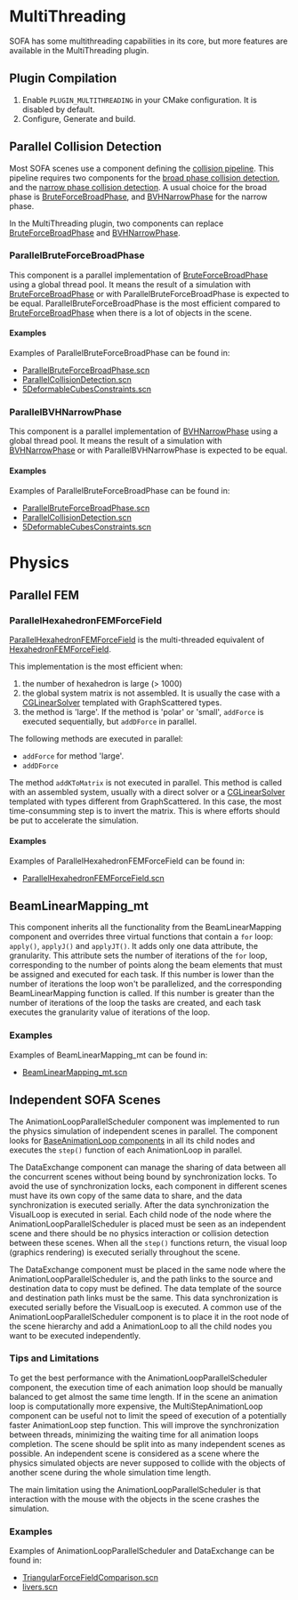 # MultiThreading

SOFA has some multithreading capabilities in its core, but more features are available in the MultiThreading plugin.

## Plugin Compilation

1. Enable `PLUGIN_MULTITHREADING` in your CMake configuration. It is disabled by default.
2. Configure, Generate and build.

## Parallel Collision Detection

Most SOFA scenes use a component defining the [collision pipeline](https://www.sofa-framework.org/community/doc/components/collisions/pipelines/collisionpipeline/).
This pipeline requires two components for the [broad phase collision detection](https://www.sofa-framework.org/community/doc/components/collisions/broadphases/broadphase/), and the [narrow phase collision detection](https://www.sofa-framework.org/community/doc/components/collisions/narrowphases/narrowphase/).
A usual choice for the broad phase is [BruteForceBroadPhase](https://www.sofa-framework.org/community/doc/components/collisions/broadphases/bruteforcebroadphase/), and [BVHNarrowPhase](https://www.sofa-framework.org/community/doc/components/collisions/narrowphases/bvhnarrowphase/) for the narrow phase.

In the MultiThreading plugin, two components can replace [BruteForceBroadPhase](https://www.sofa-framework.org/community/doc/components/collisions/broadphases/bruteforcebroadphase/) and [BVHNarrowPhase](https://www.sofa-framework.org/community/doc/components/collisions/narrowphases/bvhnarrowphase/).

### ParallelBruteForceBroadPhase

This component is a parallel implementation of [BruteForceBroadPhase](https://www.sofa-framework.org/community/doc/components/collisions/broadphases/bruteforcebroadphase/) using a global thread pool.
It means the result of a simulation with [BruteForceBroadPhase](https://www.sofa-framework.org/community/doc/components/collisions/broadphases/bruteforcebroadphase/) or with ParallelBruteForceBroadPhase is expected to be equal.
ParallelBruteForceBroadPhase is the most efficient compared to [BruteForceBroadPhase](https://www.sofa-framework.org/community/doc/components/collisions/broadphases/bruteforcebroadphase/) when there is a lot of objects in the scene.

#### Examples

Examples of ParallelBruteForceBroadPhase can be found in:

* [ParallelBruteForceBroadPhase.scn](https://github.com/sofa-framework/sofa/blob/master/applications/plugins/MultiThreading/examples/ParallelBruteForceBroadPhase.scn)
* [ParallelCollisionDetection.scn](https://github.com/sofa-framework/sofa/blob/master/applications/plugins/MultiThreading/examples/ParallelCollisionDetection.scn)
* [5DeformableCubesConstraints.scn](https://github.com/sofa-framework/sofa/blob/master/applications/plugins/MultiThreading/examples/5DeformableCubesConstraints.scn)

### ParallelBVHNarrowPhase

This component is a parallel implementation of [BVHNarrowPhase](https://www.sofa-framework.org/community/doc/components/collisions/narrowphases/bvhnarrowphase/) using a global thread pool.
It means the result of a simulation with [BVHNarrowPhase](https://www.sofa-framework.org/community/doc/components/collisions/narrowphases/bvhnarrowphase/) or with ParallelBVHNarrowPhase is expected to be equal.

#### Examples

Examples of ParallelBruteForceBroadPhase can be found in:

* [ParallelBruteForceBroadPhase.scn](https://github.com/sofa-framework/sofa/blob/master/applications/plugins/MultiThreading/examples/ParallelBruteForceBroadPhase.scn)
* [ParallelCollisionDetection.scn](https://github.com/sofa-framework/sofa/blob/master/applications/plugins/MultiThreading/examples/ParallelCollisionDetection.scn)
* [5DeformableCubesConstraints.scn](https://github.com/sofa-framework/sofa/blob/master/applications/plugins/MultiThreading/examples/5DeformableCubesConstraints.scn)

# Physics

## Parallel FEM

### ParallelHexahedronFEMForceField

[ParallelHexahedronFEMForceField](https://www.sofa-framework.org/api/master/plugins/MultiThreading/html/classsofa_1_1component_1_1forcefield_1_1_parallel_hexahedron_f_e_m_force_field.html) is the multi-threaded equivalent of [HexahedronFEMForceField](https://www.sofa-framework.org/api/master/sofa/html/classsofa_1_1component_1_1forcefield_1_1_hexahedron_f_e_m_force_field.html).

This implementation is the most efficient when:
1) the number of hexahedron is large (> 1000)
2) the global system matrix is not assembled. It is usually the case with a [CGLinearSolver](https://www.sofa-framework.org/community/doc/components/linearsolvers/cglinearsolver/) templated with GraphScattered types.
3) the method is 'large'. If the method is 'polar' or 'small', `addForce` is executed sequentially, but `addDForce` in parallel.

The following methods are executed in parallel:
- `addForce` for method 'large'.
- `addDForce`

The method `addKToMatrix` is not executed in parallel.
This method is called with an assembled system, usually with a direct solver or a [CGLinearSolver](https://www.sofa-framework.org/community/doc/components/linearsolvers/cglinearsolver/) templated with types different from GraphScattered.
In this case, the most time-consumming step is to invert the matrix. This is where efforts should be put to accelerate the simulation.

#### Examples

Examples of ParallelHexahedronFEMForceField can be found in:

* [ParallelHexahedronFEMForceField.scn](https://github.com/sofa-framework/sofa/blob/master/applications/plugins/MultiThreading/examples/ParallelHexahedronFEMForceField.scn)

## BeamLinearMapping_mt

This component inherits all the functionality from the BeamLinearMapping component and overrides three virtual functions that contain a `for` loop: `apply()`, `applyJ()` and `applyJT()`.
It adds only one data attribute, the granularity. This attribute sets the number of iterations of the `for` loop, corresponding to the number of points along the beam elements that must be assigned and executed for each task.
If this number is lower than the number of iterations the loop won't be parallelized, and the corresponding BeamLinearMapping function is called.
If this number is greater than the number of iterations of the loop the tasks are created, and each task executes the granularity value of iterations of the loop.

### Examples

Examples of BeamLinearMapping_mt can be found in:

* [BeamLinearMapping_mt.scn](https://github.com/sofa-framework/sofa/blob/master/applications/plugins/MultiThreading/examples/BeamLinearMapping_mt.scn)



## Independent SOFA Scenes

The AnimationLoopParallelScheduler component was implemented to run the physics simulation of independent scenes in parallel.
The component looks for [BaseAnimationLoop components](https://www.sofa-framework.org/community/doc/simulation-principles/animation-loop/) in all its child nodes and executes the `step()` function of each AnimationLoop in parallel.

The DataExchange component can manage the sharing of data between all the concurrent scenes without being bound by synchronization locks.
To avoid the use of synchronization locks, each component in different scenes must have its own copy of the same data to share, and the data synchronization is executed serially.
After the data synchronization the VisualLoop is executed in serial.
Each child node of the node where the AnimationLoopParallelScheduler is placed must be seen as an independent scene and there should be no physics interaction or collision detection between these scenes.
When all the `step()` functions return, the visual loop (graphics rendering) is executed serially throughout the scene.

The DataExchange component must be placed in the same node where the AnimationLoopParallelScheduler is, and the path links to the source and destination data to copy must be defined.
The data template of the source and destination path links must be the same.
This data synchronization is executed serially before the VisualLoop is executed.
A common use of the AnimationLoopParallelScheduler component is to place it in the root node of the scene hierarchy and add a AnimationLoop to all the child nodes you want to be executed independently.

### Tips and Limitations

To get the best performance with the AnimationLoopParallelScheduler component, the execution time of each animation loop should be manually balanced to get almost the same time length.
If in the scene an animation loop is computationally more expensive, the MultiStepAnimationLoop component can be useful not to limit the speed of execution of a potentially faster AnimationLoop step function.
This will improve the synchronization between threads, minimizing the waiting time for all animation loops completion.
The scene should be split into as many independent scenes as possible.
An independent scene is considered as a scene where the physics simulated objects are never supposed to collide with the objects of another scene during the whole simulation time length.

The main limitation using the AnimationLoopParallelScheduler is that interaction with the mouse with the objects in the scene crashes the simulation.

### Examples

Examples of AnimationLoopParallelScheduler and DataExchange can be found in:

* [TriangularForceFieldComparison.scn](https://github.com/sofa-framework/sofa/blob/master/applications/plugins/MultiThreading/examples/TriangularForceFieldComparison.scn)
* [livers.scn](https://github.com/sofa-framework/sofa/blob/master/applications/plugins/MultiThreading/examples/livers.scn)
